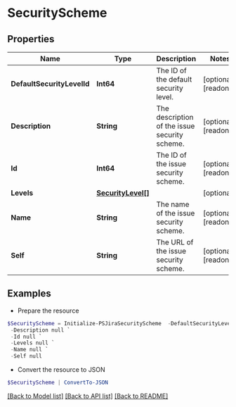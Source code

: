 # SecurityScheme
## Properties

Name | Type | Description | Notes
------------ | ------------- | ------------- | -------------
**DefaultSecurityLevelId** | **Int64** | The ID of the default security level. | [optional] [readonly] 
**Description** | **String** | The description of the issue security scheme. | [optional] [readonly] 
**Id** | **Int64** | The ID of the issue security scheme. | [optional] [readonly] 
**Levels** | [**SecurityLevel[]**](SecurityLevel.md) |  | [optional] 
**Name** | **String** | The name of the issue security scheme. | [optional] [readonly] 
**Self** | **String** | The URL of the issue security scheme. | [optional] [readonly] 

## Examples

- Prepare the resource
```powershell
$SecurityScheme = Initialize-PSJiraSecurityScheme  -DefaultSecurityLevelId null `
 -Description null `
 -Id null `
 -Levels null `
 -Name null `
 -Self null
```

- Convert the resource to JSON
```powershell
$SecurityScheme | ConvertTo-JSON
```

[[Back to Model list]](../README.md#documentation-for-models) [[Back to API list]](../README.md#documentation-for-api-endpoints) [[Back to README]](../README.md)

